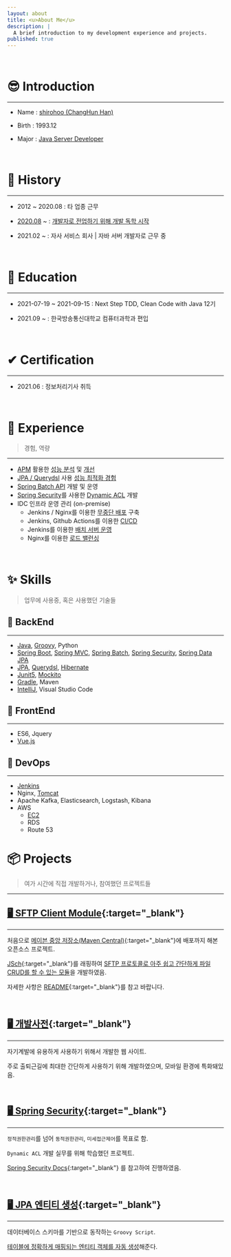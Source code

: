 ```yaml
---
layout: about
title: <u>About Me</u>
description: |
  A brief introduction to my development experience and projects.
published: true
---
```


<br />

# 😎 Introduction

---

- Name :  <u>shirohoo (ChangHun Han)</u>

- Birth : 1993.12

- Major : <u>Java Server Developer</u>

<br />

# 📖 History

---

- 2012 ~ 2020.08 : 타 업종 근무

- <u>2020.08</u> ~ : <u>개발자로 전업하기 위해 개발 독학 시작</u>

- 2021.02 ~ : 자사 서비스 회사 \| 자바 서버 개발자로 근무 중

<br />

# 📜 Education

---

- 2021-07-19 ~ 2021-09-15 : Next Step TDD, Clean Code with Java 12기

- 2021.09 ~ : 한국방송통신대학교 컴퓨터과학과 편입

<br />

# ✔ Certification

---

- 2021.06 : 정보처리기사 취득

<br />

# 👏 Experience

> 경험, 역량

---

- <u>APM</u> 활용한 <u>성능 분석</u> 및 <u>개선</u>
- <u>JPA / Querydsl</u> 사용 <u>성능 최적화 경험</u>
- <u>Spring Batch API</u> 개발 및 운영
- <u>Spring Security</u>를 사용한 <u>Dynamic ACL</u> 개발
- IDC 인프라 운영 관리 (on-premise)
    - Jenkins / Nginx를 이용한 <u>무중단 배포</u> 구축
    - Jenkins, Github Actions를 이용한 <u>CI/CD</u>
    - Jenkins를 이용한 <u>배치 서버 운영</u>
    - Nginx를 이용한 <u>로드 밸런싱</u>

<br />

# ✨ Skills

> 업무에 사용중, 혹은 사용했던 기술들

## 🔐 BackEnd

---

- <u>Java</u>, <u>Groovy</u>, Python
- <u>Spring Boot</u>, <u>Spring MVC</u>, <u>Spring Batch</u>, <u>Spring Security</u>, <u>Spring Data JPA</u>
- <u>JPA</u>, <u>Querydsl</u>, <u>Hibernate</u>
- <u>Junit5</u>, <u>Mockito</u>
- <u>Gradle</u>, Maven
- <u>IntelliJ</u>, Visual Studio Code

## 🎨 FrontEnd

---

- ES6, Jquery
- <u>Vue.js</u>

## 🕋 DevOps

---

- <u>Jenkins</u>
- Nginx, <u>Tomcat</u>
- Apache Kafka, Elasticsearch, Logstash, Kibana
- AWS
    - <u>EC2</u>
    - RDS
    - Route 53

# 📦 Projects

> 여가 시간에 직접 개발하거나, 참여했던 프로젝트들

---

## [🖥 SFTP Client Module](https://github.com/shirohoo/sftp-client){:target="_blank"}

---

처음으로 [메이븐 중앙 저장소(Maven Central)](https://mvnrepository.com/artifact/io.github.shirohoo/sftp-client){:target="_blank"}에 배포까지 해본 오픈소스 프로젝트.

[JSch](https://github.com/is/jsch){:target="_blank"}를 래핑하여 <u>SFTP 프로토콜로 아주 쉽고 간단하게 파일 CRUD를 할 수 있는 모듈</u>을 개발하였음.

자세한 사항은 [README](https://github.com/shirohoo/sftp-client/blob/master/README.md){:target="_blank"}를 참고 바랍니다.

<br />

## [🖥 개발사전](http://15.165.178.142/#/){:target="_blank"}

---

자기계발에 유용하게 사용하기 위해서 개발한 웹 사이트.

주로 출퇴근길에 최대한 간단하게 사용하기 위해 개발하였으며, 모바일 환경에 특화돼있음.

<br />

## [🖥 Spring Security](https://github.com/shirohoo/spring-security-dynamic-acl){:target="_blank"}

---

`정적권한관리`를 넘어 `동적권한관리`, `미세접근제어`를 목표로 함.

`Dynamic ACL` 개발 실무를 위해 학습했던 프로젝트.

[Spring Security Docs](https://docs.spring.io/spring-security/site/docs/current/reference/html5/){:target="_blank"} 를 참고하여 진행하였음.

<br />


## [🖥 JPA 엔티티 생성](https://github.com/shirohoo/create-automation-jpa-entity){:target="_blank"}

---

데이터베이스 스키마를 기반으로 동작하는 `Groovy Script`.

<u>테이블에 정확하게 매핑되는 엔티티 객체를 자동 생성</u>해준다.

<br />
